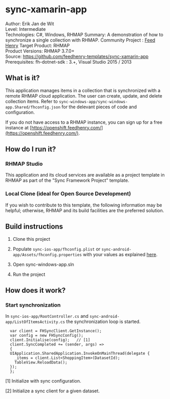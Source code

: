 # sync-xamarin-app

Author: Erik Jan de Wit   
Level: Intermediate  
Technologies: C#, Windows, RHMAP
Summary: A demonstration of how to synchronize a single collection with RHMAP. 
Community Project : [Feed Henry](http://feedhenry.org)
Target Product: RHMAP  
Product Versions: RHMAP 3.7.0+   
Source: https://github.com/feedhenry-templates/sync-xamarin-app  
Prerequisites: fh-dotnet-sdk : 3.+, Visual Studio 2015 / 2013

## What is it?

This application manages items in a collection that is synchronized with a remote RHMAP cloud application.  The user can create, update, and delete collection items.  Refer to `sync-windows-app/sync-windows-app.Shared/fhconfig.json` for the delevant pieces of code and configuration.

If you do not have access to a RHMAP instance, you can sign up for a free instance at [https://openshift.feedhenry.com/](https://openshift.feedhenry.com/).

## How do I run it?  

### RHMAP Studio

This application and its cloud services are available as a project template in RHMAP as part of the "Sync Framework Project" template.

### Local Clone (ideal for Open Source Development)
If you wish to contribute to this template, the following information may be helpful; otherwise, RHMAP and its build facilities are the preferred solution.

## Build instructions

1. Clone this project

2. Populate ```sync-ios-app/fhconfig.plist``` or ```sync-android-app/Assets/fhconfig.properties``` with your values as explained [here](https://access.redhat.com/documentation/en-us/red_hat_mobile_application_platform/4.3/html/client_sdk/xamarin#xamarin-set-up-configuration).

3. Open sync-windows-app.sln

4. Run the project
 
## How does it work?

### Start synchronization

In ```sync-ios-app/RootController.cs``` and ```sync-android-app/ListOfItemsActivity.cs``` the synchronization loop is started.
```
  var client = FHSyncClient.GetInstance();
  var config = new FHSyncConfig();
  client.Initialise(config);   // [1]
  client.SyncCompleted += (sender, args) =>
  {
  UIApplication.SharedApplication.InvokeOnMainThread(delegate {
    _items = client.List<ShoppingItem>(DatasetId);
    TableView.ReloadData();
  });
  };
```
[1] Initialize with sync configuration.

[2] Initialize a sync client for a given dataset.
